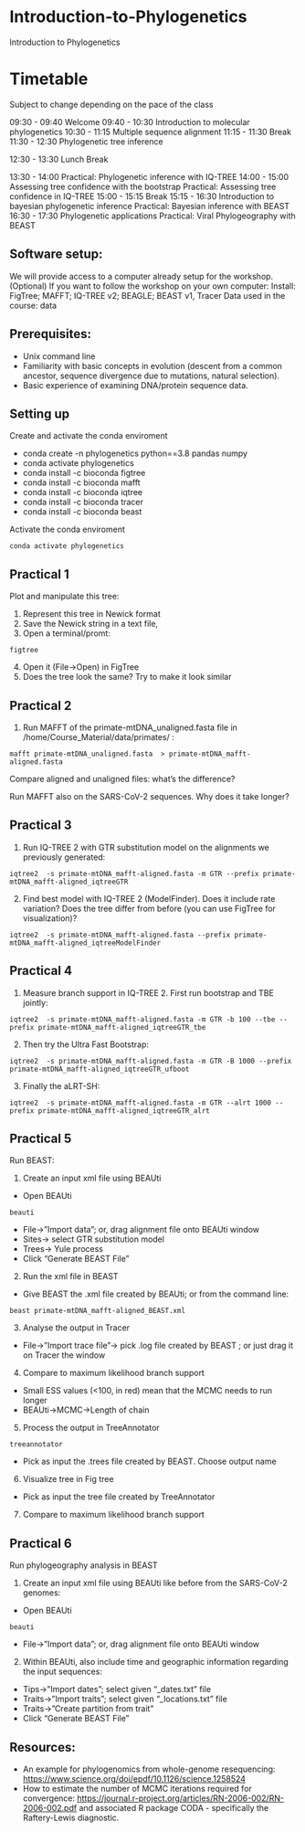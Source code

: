 # Introduction-to-Phylogenetics
Introduction to Phylogenetics

# Timetable
Subject to change depending on the pace of the class

09:30 - 09:40 Welcome 
09:40 - 10:30 Introduction to molecular phylogenetics
10:30 - 11:15 Multiple sequence alignment
11:15 - 11:30 Break
11:30 - 12:30 Phylogenetic tree inference

12:30 - 13:30 Lunch Break

13:30 - 14:00	Practical: Phylogenetic inference with IQ-TREE
14:00 - 15:00 Assessing tree confidence with the bootstrap
		          Practical: Assessing tree confidence in IQ-TREE
15:00 - 15:15 Break
15:15 - 16:30 Introduction to bayesian phylogenetic inference
		          Practical: Bayesian inference with BEAST
16:30 - 17:30 Phylogenetic applications
		          Practical: Viral Phylogeography with BEAST


## Software setup: 
We will provide access to a computer already setup for the workshop.
(Optional) If you want to follow the workshop on your own computer:
Install: FigTree; MAFFT; IQ-TREE v2; BEAGLE; BEAST v1, Tracer
Data used in the course: data

## Prerequisites:
- Unix command line
- Familiarity with basic concepts in evolution (descent from a common ancestor, sequence divergence due to mutations, natural selection).
- Basic experience of examining DNA/protein sequence data.


## Setting up

Create and activate the conda enviroment
- conda create -n phylogenetics python==3.8 pandas numpy
- conda activate phylogenetics
- conda install -c bioconda figtree
- conda install -c bioconda mafft
- conda install -c bioconda iqtree
- conda install -c bioconda tracer
- conda install -c bioconda beast

Activate the conda enviroment

```
conda activate phylogenetics
```

## Practical 1

Plot and manipulate this tree:

1) Represent this tree in Newick format
2) Save the Newick string in a text file,
3) Open a terminal/promt:
```
figtree
``` 
4) Open it (File->Open) in FigTree
5) Does the tree look the same? Try to make it look similar


## Practical 2

1) Run MAFFT of the primate-mtDNA_unaligned.fasta file in /home/Course_Material/data/primates/ :

```
mafft primate-mtDNA_unaligned.fasta  > primate-mtDNA_mafft-aligned.fasta
```

Compare aligned and unaligned files: what’s the difference?

Run MAFFT also on the SARS-CoV-2 sequences. Why does it take longer?

## Practical 3

1) Run IQ-TREE 2 with GTR substitution model on the alignments we previously generated:

```
iqtree2  -s primate-mtDNA_mafft-aligned.fasta -m GTR --prefix primate-mtDNA_mafft-aligned_iqtreeGTR
```

2) Find best model with IQ-TREE 2 (ModelFinder). Does it include rate variation? Does the tree differ from before (you can use FigTree for visualization)?

```
iqtree2  -s primate-mtDNA_mafft-aligned.fasta --prefix primate-mtDNA_mafft-aligned_iqtreeModelFinder
```


## Practical 4

1) Measure branch support in IQ-TREE 2. First run bootstrap and TBE jointly:

```
iqtree2  -s primate-mtDNA_mafft-aligned.fasta -m GTR -b 100 --tbe --prefix primate-mtDNA_mafft-aligned_iqtreeGTR_tbe
```

2) Then try the Ultra Fast Bootstrap:

```
iqtree2  -s primate-mtDNA_mafft-aligned.fasta -m GTR -B 1000 --prefix primate-mtDNA_mafft-aligned_iqtreeGTR_ufboot
```

3) Finally the aLRT-SH:
```
iqtree2  -s primate-mtDNA_mafft-aligned.fasta -m GTR --alrt 1000 --prefix primate-mtDNA_mafft-aligned_iqtreeGTR_alrt
```

## Practical 5

Run BEAST:

1) Create an input xml file using BEAUti
- Open BEAUti
```
beauti
```
- File->”Import data”; or, drag alignment file onto BEAUti window
- Sites-> select GTR substitution model 
- Trees-> Yule process 
- Click “Generate BEAST File”

2) Run the xml file in BEAST
- Give BEAST the .xml file created by BEAUti; or from the command line: 
```
beast primate-mtDNA_mafft-aligned_BEAST.xml
```
3) Analyse the output in Tracer
- File->”Import trace file”-> pick .log file created by BEAST ; or just drag it on Tracer the window

4) Compare to maximum likelihood branch support
- Small ESS values (<100, in red) mean that the MCMC needs to run longer
- BEAUti->MCMC->Length of chain

5) Process the output in TreeAnnotator
```
treeannotator
```
- Pick as input the .trees file created by BEAST. Choose output name

6) Visualize tree in Fig tree
- Pick as input the tree file created by TreeAnnotator 

7) Compare to maximum likelihood branch support

## Practical 6

Run phylogeography analysis in BEAST

1) Create an input xml file using BEAUti like before from the SARS-CoV-2 genomes:
- Open BEAUti
```
beauti
```
- File->”Import data”;   or, drag alignment file onto BEAUti window

2) Within BEAUti, also include time and geographic information regarding the input sequences:
- Tips->”Import dates”; select given “_dates.txt” file
- Traits->”Import traits”; select given “_locations.txt” file
- Traits->”Create partition from trait”
- Click “Generate BEAST File”


## Resources:
- An example for phylogenomics from whole-genome resequencing: https://www.science.org/doi/epdf/10.1126/science.1258524
- How to estimate the number of MCMC iterations required for convergence: https://journal.r-project.org/articles/RN-2006-002/RN-2006-002.pdf and associated R package CODA - specifically the Raftery-Lewis diagnostic.

